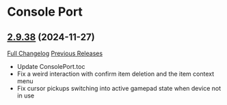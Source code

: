 # Console Port

## [2.9.38](https://github.com/seblindfors/ConsolePort/tree/2.9.38) (2024-11-27)
[Full Changelog](https://github.com/seblindfors/ConsolePort/compare/2.9.37...2.9.38) [Previous Releases](https://github.com/seblindfors/ConsolePort/releases)

- Update ConsolePort.toc  
- Fix a weird interaction with confirm item deletion and the item context menu  
- Fix cursor pickups switching into active gamepad state when device not in use  

